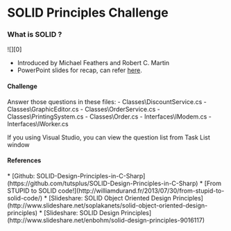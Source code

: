 # SOLID Principles Challenge

<h3>What is SOLID ?</h3>
![][0]

* Introduced by Michael Feathers and Robert C. Martin 
* PowerPoint slides for recap, can refer [here][1].

<h4>Challenge</h4>
Answer those questions in these files:
- Classes\DiscountService.cs
- Classes\GraphicEditor.cs
- Classes\OrderService.cs
- Classes\PrintingSystem.cs
- Classes\Order.cs
- Interfaces\IModem.cs
- Interfaces\IWorker.cs

If you using Visual Studio, you can view the question list from Task List window

<h4>References</h4>
* [Github: SOLID-Design-Principles-in-C-Sharp](https://github.com/tutsplus/SOLID-Design-Principles-in-C-Sharp)
* [From STUPID to SOLID code!](http://williamdurand.fr/2013/07/30/from-stupid-to-solid-code/)
* [Slideshare: SOLID Object Oriented Design Principles](http://www.slideshare.net/soplakanets/solid-object-oriented-design-principles)
* [Slideshare: SOLID Design Principles](http://www.slideshare.net/enbohm/solid-design-principles-9016117)




[0]: ../assets/SOLID-Principles/solid-OOP_wall-skills.jpg
[1]: ../assets/SOLID-Principles/solid-principle.pptx